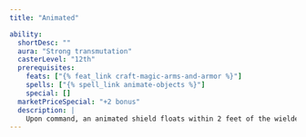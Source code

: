 ```yaml
---
title: "Animated"

ability:
  shortDesc: ""
  aura: "Strong transmutation"
  casterLevel: "12th"
  prerequisites:
    feats: ["{% feat_link craft-magic-arms-and-armor %}"]
    spells: ["{% spell_link animate-objects %}"]
    special: []
  marketPriceSpecial: "+2 bonus"
  description: |
    Upon command, an animated shield floats within 2 feet of the wielder, protecting her as if she were using it herself but freeing up both her hands. Only one shield can protect a character at a time. A character with an animated shield still takes any penalties associated with shield use, such as armor check penalty, arcane spell failure chance, and nonproficiency.
---
```

